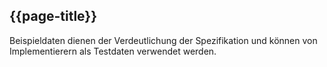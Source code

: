 ## {{page-title}}

Beispieldaten dienen der Verdeutlichung der Spezifikation und können von Implementierern als Testdaten verwendet werden.


